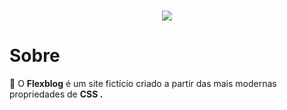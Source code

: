<h1 align='center'>
  <img src='https://ik.imagekit.io/Willx/flexblog_7gSCACPvI.jpg?ik-sdk-version=javascript-1.4.3&updatedAt=1652907767452'>
</h1>

# Sobre

📗 O <b>Flexblog</b> é um site fictício criado a partir das mais modernas propriedades de <b>CSS<b> . 
